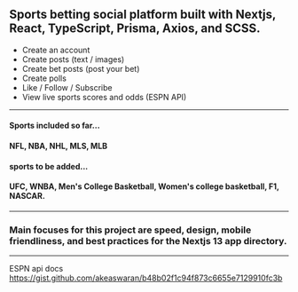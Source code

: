 ## Sports betting social platform built with Nextjs, React, TypeScript, Prisma, Axios, and SCSS. 

- Create an account
- Create posts (text / images)
- Create bet posts (post your bet)
- Create polls
- Like / Follow / Subscribe
- View live sports scores and odds (ESPN API)

<hr />

#### Sports included so far...
 #### NFL, NBA, NHL, MLS, MLB 

#### sports to be added...
 #### UFC, WNBA, Men's College Basketball, Women's college basketball, F1, NASCAR.

<hr />


### Main focuses for this project are speed, design, mobile friendliness, and best practices for the Nextjs 13 app directory. 

<hr />

ESPN api docs 
https://gist.github.com/akeaswaran/b48b02f1c94f873c6655e7129910fc3b

